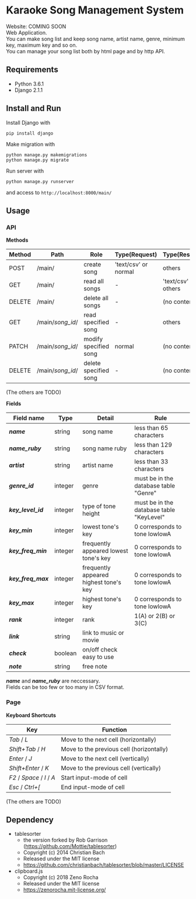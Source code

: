 Karaoke Song Management System
============
Website: COMING SOON <br>
Web Application. <br>
You can make song list
and keep song name, artist name, genre, minimum key, maximum key and so on. <br>
You can manage your song list both by html page and by http API.

Requirements
--------
+ Python  3.6.1
+ Django  2.1.1

Install and Run
--------

Install Django with

    pip install django

Make migration with

    python manage.py makemigrations
    python manage.py migrate

Run server with

    python manage.py runserver

and access to `http://localhost:8000/main/`

Usage
--------
### API

**Methods**

|Method |Path |Role |Type(Request) |Type(Response)
|---|---|---|---|---|
| POST | /main/ | create song | 'text/csv' or normal | others |
| GET | /main/ | read all songs | - | 'text/csv' or others |
| DELETE | /main/ | delete all songs | - | (no content) |
| GET | /main/*song_id*/ | read specified song | - | others |
| PATCH | /main/*song_id*/ | modify specified song | normal | (no content) |
| DELETE | /main/*song_id*/ | delete specified song | - | (no content) |

(The others are TODO)

**Fields**

|Field name |Type |Detail |Rule |
|---|---|---|---|
| ***name*** | string | song name | less than 65 characters |
| ***name_ruby*** | string | song name ruby | less than 129 characters |
| ***artist*** | string | artist name | less than 33 characters |
| ***genre_id*** | integer | genre | must be in the database table "Genre" |
| ***key_level_id*** | integer | type of tone height | must be in the database table "KeyLevel" |
| ***key_min*** | integer | lowest tone's key | 0 corresponds to tone lowlowA |
| ***key_freq_min*** | integer | frequently appeared lowest tone's key | 0 corresponds to tone lowlowA |
| ***key_freq_max*** | integer | frequently appeared highest tone's key | 0 corresponds to tone lowlowA |
| ***key_max*** | integer | highest tone's key | 0 corresponds to tone lowlowA |
| ***rank*** | integer | rank | 1(A) or 2(B) or 3(C) |
| ***link*** | string | link to music or movie | |
| ***check*** | boolean | on/off check easy to use | |
| ***note*** | string | free note | |

***name*** and ***name_ruby*** are neccessary. <br>
Fields can be too few or too many in CSV format.

### Page

**Keyboard Shortcuts**

|Key |Function |
|---|---|
| *Tab* / *L* | Move to the next cell (horizontally) |
| *Shift+Tab* / *H* | Move to the previous cell (horizontally) |
| *Enter* / *J* | Move to the next cell (vertically) |
| *Shift+Enter* / *K* | Move to the previous cell (vertically) |
| *F2* / *Space* / *I* / *A* | Start input-mode of cell |
| *Esc* / *Ctrl+[* | End input-mode of cell |

(The others are TODO)

Dependency
--------
+ tablesorter
  - the version forked by Rob Garrison (https://github.com/Mottie/tablesorter)
  - Copyright (c) 2014 Christian Bach
  - Released under the MIT license
  - https://github.com/christianbach/tablesorter/blob/master/LICENSE
+ clipboard.js
  - Copyright (c) 2018 Zeno Rocha
  - Released under the MIT license
  - https://zenorocha.mit-license.org/
